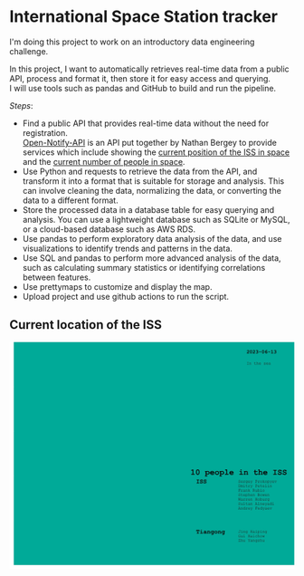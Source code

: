 # International Space Station tracker

I'm doing this project to work on an introductory data engineering challenge.  

In this project, I want to automatically retrieves real-time data from a public API, process and format it, then store it for easy access and querying.  
I will use tools such as pandas and GitHub to build and run the pipeline.  

_Steps_:  
- Find a public API that provides real-time data without the need for registration.  
    [Open-Notify-API](!http://open-notify.org/Open-Notify-API/) is an API put together by Nathan Bergey to provide services which include showing the [current position of the ISS in space](!http://api.open-notify.org/iss-now.json) and the [current number of people in space](!http://api.open-notify.org/astros.json). 
- Use Python and requests to retrieve the data from the API, and transform it into a format that is suitable for storage and analysis. This can involve cleaning the data, normalizing the data, or converting the data to a different format.  
- Store the processed data in a database table for easy querying and analysis. You can use a lightweight database such as SQLite or MySQL, or a cloud-based database such as AWS RDS.  
- Use pandas to perform exploratory data analysis of the data, and use visualizations to identify trends and patterns in the data.  
- Use SQL and pandas to perform more advanced analysis of the data, such as calculating summary statistics or identifying correlations between features.  
- Use prettymaps to customize and display the map.  
- Upload project and use github actions to run the script.  

## Current location of the ISS

![ISS Tracker Output Figure](https://raw.githubusercontent.com/lagom-QB/ISS-Tracker/master/output.jpg)
